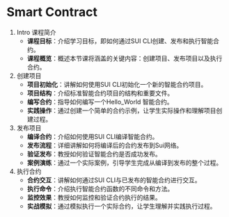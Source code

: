 # Smart Contract

1. Intro 课程简介
   * **课程目标**：介绍学习目标，即如何通过SUI CLI创建、发布和执行智能合约。
   * **课程概览**：概述本节课将涵盖的关键内容：创建项目、发布项目以及执行合约。
2. 创建项目
   * **项目初始化**：讲解如何使用SUI CLI初始化一个新的智能合约项目。
   * **项目结构**：介绍标准智能合约项目的结构和重要文件。
   * **编写合约**：指导如何编写一个Hello\_World 智能合约。
   * **实践操作**：通过创建一个简单的合约示例，让学生实际操作和理解项目创建过程。
3. 发布项目
   * **编译合约**：介绍如何使用SUI CLI编译智能合约。
   * **发布流程**：详细讲解如何将编译后的合约发布到Sui网络。
   * **验证发布**：教授如何验证智能合约是否成功发布。
   * **案例演练**：通过一个实际案例，引导学生完成从编译到发布的整个过程。
4. 执行合约
   * **合约交互**：讲解如何通过SUI CLI与已发布的智能合约进行交互。
   * **执行命令**：介绍执行智能合约函数的不同命令和方法。
   * **监控效果**：教授如何监控和验证合约执行的结果。
   * **实战模拟**：通过模拟执行一个实际合约，让学生理解并实践执行过程。
